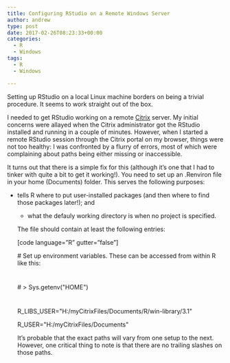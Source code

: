 ```yaml
---
title: Configuring RStudio on a Remote Windows Server
author: andrew
type: post
date: 2017-02-26T08:23:33+00:00
categories:
  - R
  - Windows
tags:
  - R
  - Windows

---
```

Setting up RStudio on a local Linux machine borders on being a trivial procedure. It seems to work straight out of the box.

I needed to get RStudio working on a remote [Citrix][1] server. My initial concerns were allayed when the Citrix administrator got the RStudio installed and running in a couple of minutes. However, when I started a remote RStudio session through the Citrix portal on my browser, things were not too healthy: I was confronted by a flurry of errors, most of which were complaining about paths being either missing or inaccessible.

It turns out that there is a simple fix for this (although it&#8217;s one that I had to tinker with quite a bit to get it working!). You need to set up an .Renviron file in your home (Documents) folder. This serves the following purposes:

  * tells R where to put user-installed packages (and then where to find those packages later!); and 
      * what the defauly working directory is when no project is specified. </ul> 
        The file should contain at least the following entries:
        
        [code language=&#8221;R&#8221; gutter=&#8221;false&#8221;]
  
        \# Set up environment variables. These can be accessed from within R like this:
  
        #
  
        \# > Sys.getenv("HOME")
  
        #
  
        R\_LIBS\_USER="H:/myCitrixFiles/Documents/R/win-library/3.1"
  
        R_USER="H:/myCitrixFiles/Documents"
  

        
        It&#8217;s probable that the exact paths will vary from one setup to the next. However, one critical thing to note is that there are no trailing slashes on those paths.

 [1]: http://www.citrix.com/
